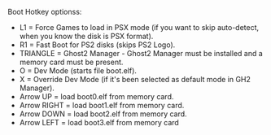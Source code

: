 Boot Hotkey optionss:


- L1 = Force Games to load in PSX mode (if you want to skip auto-detect,
when you know the disk is PSX format).
- R1 = Fast Boot for PS2 disks (skips PS2 Logo).
- TRIANGLE = Ghost2 Manager - Ghost2 Manager must be installed and a memory
card must be present.
- O = Dev Mode (starts file boot.elf).
- X = Override Dev Mode (if it's been selected as default mode in GH2 Manager).
- Arrow UP = load boot0.elf from memory card.
- Arrow RIGHT = load boot1.elf from memory card.
- Arrow DOWN = load boot2.elf from memory card.
- Arrow LEFT = load boot3.elf from memory card 